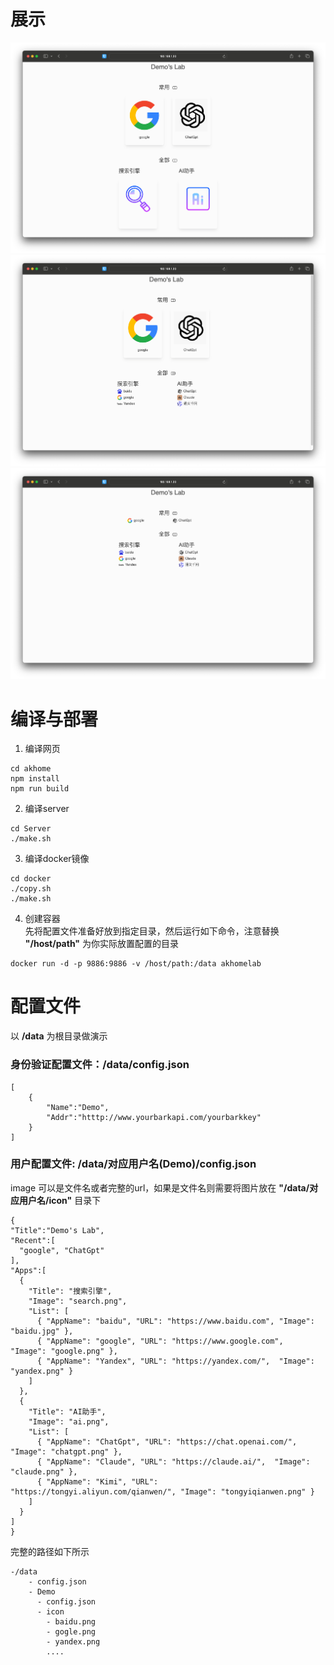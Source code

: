 # 展示
![Example 1](/doc/1.png)
![Example 2](/doc/2.png)
![Example 3](/doc/3.png)

# 编译与部署
1. 编译网页
```
cd akhome
npm install
npm run build
```
2. 编译server
```
cd Server
./make.sh
```
3. 编译docker镜像
```
cd docker
./copy.sh
./make.sh
```
4. 创建容器  
    先将配置文件准备好放到指定目录，然后运行如下命令，注意替换 **"/host/path"** 为你实际放置配置的目录
```
docker run -d -p 9886:9886 -v /host/path:/data akhomelab
```
# 配置文件
以 **/data** 为根目录做演示
### 身份验证配置文件：/data/config.json
```
[
    {
        "Name":"Demo", 
        "Addr":"htttp://www.yourbarkapi.com/yourbarkkey"
    }
]
```
### 用户配置文件: **/data/对应用户名(Demo)/config.json**   
image 可以是文件名或者完整的url，如果是文件名则需要将图片放在 **"/data/对应用户名/icon"** 目录下
```
{
"Title":"Demo's Lab",
"Recent":[
  "google", "ChatGpt"
],  
"Apps":[
  {
    "Title": "搜索引擎",
    "Image": "search.png",
    "List": [
      { "AppName": "baidu", "URL": "https://www.baidu.com", "Image": "baidu.jpg" },
      { "AppName": "google", "URL": "https://www.google.com",  "Image": "google.png" },
      { "AppName": "Yandex", "URL": "https://yandex.com/",  "Image": "yandex.png" }
    ]
  },
  {
    "Title": "AI助手",
    "Image": "ai.png",
    "List": [
      { "AppName": "ChatGpt", "URL": "https://chat.openai.com/",  "Image": "chatgpt.png" },
      { "AppName": "Claude", "URL": "https://claude.ai/",  "Image": "claude.png" },
      { "AppName": "Kimi", "URL": "https://tongyi.aliyun.com/qianwen/", "Image": "tongyiqianwen.png" }
    ]
  }
]
}
```

完整的路径如下所示
```
-/data
    - config.json
    - Demo
      - config.json
      - icon
        - baidu.png
        - gogle.png
        - yandex.png
        ....
```